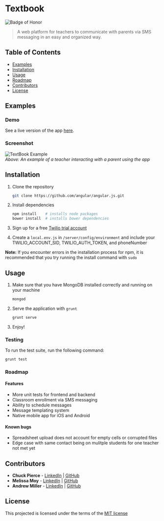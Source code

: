 # Textbook
![Badge of Honor](https://img.shields.io/badge/Built%20at-Fullstack-green.svg?style=flat-square)
> A web platform for teachers to communicate with parents via SMS messaging in an easy and organized way.


## Table of Contents

- [Examples](#examples)
- [Installation](#installation)
- [Usage](#usage)
- [Roadmap](#roadmap)
- [Contributors](#contributors)
- [License](#license)

## Examples
### Demo

See a live version of the app [here](http://txtbk.herokuapp.com).

### Screenshot

![TextBook Example](http://www.chuckmpierce.com/textbook/texting.gif)<br />
_Above: An example of a teacher interacting with a parent using the app_


## Installation

1. Clone the repository

	```bash
	git clone https://github.com/angular/angular.js.git
	```
2.	Install dependencies

	```bash
	npm install    # installs node packages
	bower install  # installs bower dependencies
	```
4. Sign up for a free [Twilio trial account](https://www.twilio.com/try-twilio)
5. Create a `local.env.js` in `/server/config/environment` and include your  TWILIO_ACCOUNT_SID, TWILIO_AUTH_TOKEN, and phoneNumber

__Note:__ If you encounter errors in the installation process for npm, it is recommended that you try running the install command with `sudo`

## Usage

1.  Make sure that you have MongoDB installed correctly and running on your machine

    ```bash
    mongod
    ```
2. Serve the application with `grunt`
    ```bash
    grunt serve
    ```
3. Enjoy!

### Testing
To run the test suite, run the following command:

```bash
grunt test
```
### Roadmap

#### Features

-	More unit tests for frontend and backend
-	Classroom enrollment via SMS messaging
-	Ability to schedule messages
-	Message templating system
-	Native mobile app for iOS and Android

#### Known bugs

- Spreadsheet upload does not account for empty cells or corrupted files
- Edge case with same contact being on mulitple students for one teacher not met yet

## Contributors
* __Chuck Pierce__ -  [LinkedIn](http://linkedin.com/in/chuckmpierce) | [GitHub](https://github.com/ChuckPierce)
*  __Melissa Moy__ - [LinkedIn](https://www.linkedin.com/profile/view?id=54084202) | [GitHub](linkedin.com/in/meliis)
*  __Andrew Miller__ - [LinkedIn](https://www.linkedin.com/in/andrewmillerdev) | [GitHub](https://github.com/andrewmiller0)

## License

This projected is licensed under the terms of the [MIT license](/LICENSE)


